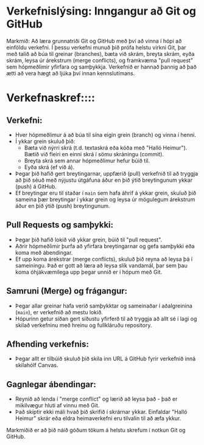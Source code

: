 # Verkefnislýsing: Inngangur að Git og GitHub
Markmið: Að læra grunnatriði Git og GitHub með því að vinna í hópi að einföldu verkefni. Í þessu verkefni munuð þið prófa helstu virkni Git, þar með talið að búa til greinar (branches), bæta við skrám, breyta skrám, eyða skrám, leysa úr árekstrum (merge conflicts), og framkvæma "pull request" sem hópmeðlimir yfirfara og samþykkja. Verkefnið er hannað þannig að það ætti að vera hægt að ljúka því innan kennslutímans.

# Verkefnaskref::::

##  Verkefni:
- Hver hópmeðlimur á að búa til sína eigin grein (branch) og vinna í henni.
- Í ykkar grein skuluð þið:
  * Bæta við nýrri skrá (t.d. textaskrá eða kóða með "Halló Heimur"). Bætið við fleiri en einni skrá í sömu skráningu (commit). 
  * Breyta skrá sem annar hópmeðlimur hefur búið til.
  * Eyða skrá (ef við á).
- Þegar þið hafið gert breytingarnar, uppfærið (pull) verkefnið til að tryggja að þið séuð með nýjustu útgáfuna áður en þið ýtið breytingunum ykkar (push) á GitHub.
- Ef breytingar eru til staðar í `main` sem hafa áhrif á ykkar grein, skuluð þið sameina þær breytingar í ykkar grein og leysa úr mögulegum árekstrum áður en þið ýtið (push) breytingunum.

## Pull Requests og samþykki:
- Þegar þið hafið lokið við ykkar grein, búið til "pull request".
- Aðrir hópmeðlimir þurfa að yfirfara breytingarnar og gefa samþykki eða koma með ábendingar.
- Ef upp koma árekstrar (merge conflicts), skuluð þið reyna að leysa þá í sameiningu. Það er gott að læra að leysa slík vandamál, þar sem þau koma óhjákvæmilega upp þegar unnið er í hópum með Git.

## Samruni (Merge) og frágangur:
- Þegar allar greinar hafa verið samþykktar og sameinaðar í aðalgreinina (`main`), er verkefnið að mestu lokið.
- Hópurinn getur síðan gert síðustu yfirferð til að tryggja að allt sé í lagi og skilað verkefninu með hreinu og fullkláruðu repository.

## Afhending verkefnis:
- Þegar allt er tilbúið skuluð þið skila inn URL á GitHub fyrir verkefnið inná skilahólf Canvas.
  
## Gagnlegar ábendingar:
- Reynið að lenda í "merge conflict" og lærið að leysa það - það er mikilvægur hluti af vinnu með Git.
- Það skiptir ekki máli hvað þið skrifið í skrárnar ykkar. Einfaldar "Halló Heimur" skrár eða eldra heimaverkefni eru tilvalin til að æfa ykkur.

Markmiðið er að þið náið góðum tökum á helstu skrefum í notkun Git og GitHub.
